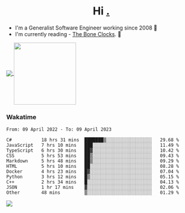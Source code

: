 <h1 align="center">Hi <a href="https://www.hackerrank.com/erasmosaraujo">.</a></h1>
 
- I'm a Generalist Software Engineer working  since 2008 🚀
- I'm currently reading - <a href="https://www.amazon.ca/Bone-Clocks-David-Mitchell/dp/0340921625">The Bone Clocks</a>. 📘
  
<p align="left">
  <a href="https://github.com/erasmosoares/github-readme-stats">
    <img
      align="center"
      src="https://github-readme-stats.vercel.app/api/top-langs/?username=erasmosoares&theme=radical&layout=compact"
    />
  </a>
  <a href="https://github.com/erasmosoares/github-readme-stats">
    <img
      align="center"
      height="165"
      src="https://github-readme-stats.vercel.app/api?username=erasmosoares&theme=radical&count_private=true&show_icons=true&custom_title=Github%20Status&hide=issues"
    />
  </a>
</p>

<!--
 ### Repo 
 
<p align="left">
 <a href="https://github.com/erasmosoares/github-readme-stats">
    <img
      align="center"
      height="165"
      src="https://github-readme-stats.vercel.app/api/pin?username=erasmosoares&repo=sample-node&title_color=fff&icon_color=f9f9f9&text_color=9f9f9f&bg_color=151515"
    />
  </a>
  <a href="https://github.com/erasmosoares/github-readme-stats">
    <img
      align="center"
      height="165"
      src="https://github-readme-stats.vercel.app/api/pin?username=erasmosoares&repo=sample-node&title_color=fff&icon_color=f9f9f9&text_color=9f9f9f&bg_color=151515"
    />
  </a>
</p>
-->

 ### Wakatime 

<!--START_SECTION:waka-->

```text
From: 09 April 2022 - To: 09 April 2023

C#           18 hrs 31 mins  ███████▒░░░░░░░░░░░░░░░░░   29.68 %
JavaScript   7 hrs 10 mins   ███░░░░░░░░░░░░░░░░░░░░░░   11.49 %
TypeScript   6 hrs 30 mins   ██▓░░░░░░░░░░░░░░░░░░░░░░   10.42 %
CSS          5 hrs 53 mins   ██▒░░░░░░░░░░░░░░░░░░░░░░   09.43 %
Markdown     5 hrs 48 mins   ██▒░░░░░░░░░░░░░░░░░░░░░░   09.29 %
HTML         5 hrs 10 mins   ██░░░░░░░░░░░░░░░░░░░░░░░   08.28 %
Docker       4 hrs 23 mins   █▓░░░░░░░░░░░░░░░░░░░░░░░   07.04 %
Python       3 hrs 12 mins   █▒░░░░░░░░░░░░░░░░░░░░░░░   05.15 %
C++          2 hrs 34 mins   █░░░░░░░░░░░░░░░░░░░░░░░░   04.13 %
JSON         1 hr 17 mins    ▓░░░░░░░░░░░░░░░░░░░░░░░░   02.06 %
Other        48 mins         ▒░░░░░░░░░░░░░░░░░░░░░░░░   01.29 %
```

<!--END_SECTION:waka-->

![](https://komarev.com/ghpvc/?username=erasmosoares&color=brightgreen)
